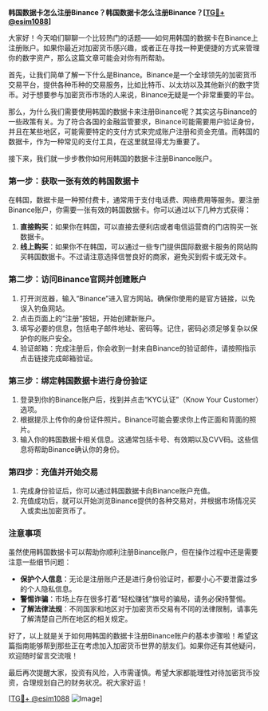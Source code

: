 **韩国数据卡怎么注册Binance？韩国数据卡怎么注册Binance？[[TG💪+ @esim1088](https://t.me/s/esim1088)]**

大家好！今天咱们聊聊一个比较热门的话题——如何用韩国的数据卡在Binance上注册账户。如果你最近对加密货币感兴趣，或者正在寻找一种更便捷的方式来管理你的数字资产，那么这篇文章可能会对你有所帮助。

首先，让我们简单了解一下什么是Binance。Binance是一个全球领先的加密货币交易平台，提供各种币种的交易服务，比如比特币、以太坊以及其他新兴的数字货币。对于想要参与加密货币市场的人来说，Binance无疑是一个非常重要的平台。

那么，为什么我们需要使用韩国的数据卡来注册Binance呢？其实这与Binance的一些政策有关。为了符合各国的金融监管要求，Binance可能需要用户验证身份，并且在某些地区，可能需要特定的支付方式来完成账户注册和资金充值。而韩国的数据卡，作为一种常见的支付工具，在这里就显得尤为重要了。

接下来，我们就一步步教你如何用韩国的数据卡注册Binance账户。

### 第一步：获取一张有效的韩国数据卡

在韩国，数据卡是一种预付费卡，通常用于支付电话费、网络费用等服务。要注册Binance账户，你需要一张有效的韩国数据卡。你可以通过以下几种方式获得：

1. **直接购买**：如果你在韩国，可以直接去便利店或者电信运营商的门店购买一张数据卡。
2. **线上购买**：如果你不在韩国，可以通过一些专门提供国际数据卡服务的网站购买韩国数据卡。不过请注意选择信誉良好的商家，避免买到假卡或无效卡。

### 第二步：访问Binance官网并创建账户

1. 打开浏览器，输入“Binance”进入官方网站。确保你使用的是官方链接，以免误入钓鱼网站。
2. 点击页面上的“注册”按钮，开始创建新账户。
3. 填写必要的信息，包括电子邮件地址、密码等。记住，密码必须足够复杂以保护你的账户安全。
4. 验证邮箱：完成注册后，你会收到一封来自Binance的验证邮件，请按照指示点击链接完成邮箱验证。

### 第三步：绑定韩国数据卡进行身份验证

1. 登录到你的Binance账户后，找到并点击“KYC认证”（Know Your Customer）选项。
2. 根据提示上传你的身份证件照片。Binance可能会要求你上传正面和背面的照片。
3. 输入你的韩国数据卡相关信息。这通常包括卡号、有效期以及CVV码。这些信息将帮助Binance确认你的身份。

### 第四步：充值并开始交易

1. 完成身份验证后，你可以通过韩国数据卡向Binance账户充值。
2. 充值成功后，就可以开始浏览Binance提供的各种交易对，并根据市场情况买入或卖出加密货币了。

### 注意事项

虽然使用韩国数据卡可以帮助你顺利注册Binance账户，但在操作过程中还是需要注意一些细节问题：

- **保护个人信息**：无论是注册账户还是进行身份验证时，都要小心不要泄露过多的个人隐私信息。
- **警惕诈骗**：市场上存在很多打着“轻松赚钱”旗号的骗局，请务必保持警惕。
- **了解法律法规**：不同国家和地区对于加密货币交易有不同的法律限制，请事先了解清楚自己所在地区的相关规定。

好了，以上就是关于如何用韩国的数据卡注册Binance账户的基本步骤啦！希望这篇指南能够帮到那些正在考虑加入加密货币世界的朋友们。如果你还有其他疑问，欢迎随时留言交流哦！

最后再次提醒大家，投资有风险，入市需谨慎。希望大家都能理性对待加密货币投资，合理规划自己的财务状况。祝大家好运！

[[TG💪+ @esim1088](https://t.me/s/esim1088) ![Image](https://i.postimg.cc/4NQfJmqS/Snipaste-2025-05-13-00-14-12.png)]